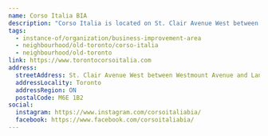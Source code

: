 ```yaml
---
name: Corso Italia BIA
description: "Corso Italia is located on St. Clair Avenue West between Westmount Ave and Lansdowne Ave. Its rich history and diverse mix of unique shops, restaurants, cafes and services make it an ideal place to shop and to live. The story of Corso Italia is a story of authenticity, diversity and new beginnings."
tags:
  - instance-of/organization/business-improvement-area
  - neighbourhood/old-toronto/corso-italia
  - neighbourhood/old-toronto
link: https://www.torontocorsoitalia.com
address:
  streetAddress: St. Clair Avenue West between Westmount Avenue and Lansdowne Avenue
  addressLocality: Toronto
  addressRegion: ON
  postalCode: M6E 1B2
social:
  instagram: https://www.instagram.com/corsoitaliabia/
  facebook: https://www.facebook.com/corsoitaliabia/
---
```

